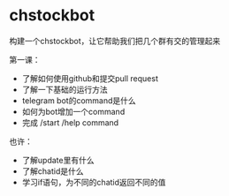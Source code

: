 # chstockbot
构建一个chstockbot，让它帮助我们把几个群有交的管理起来

第一课：
* 了解如何使用github和提交pull request
* 了解一下基础的运行方法
* telegram bot的command是什么
* 如何为bot增加一个command
* 完成 /start /help command

也许：
* 了解update里有什么
* 了解chatid是什么
* 学习if语句，为不同的chatid返回不同的值
